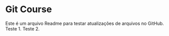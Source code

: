 # Git Course

Este é um arquivo Readme para testar atualizações de arquivos no GitHub.
Teste 1.
Teste 2.
